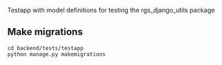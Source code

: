 
Testapp with model definitions for testing the rgs_django_utils package




## Make migrations

```shell
cd backend/tests/testapp
python manage.py makemigrations
```

